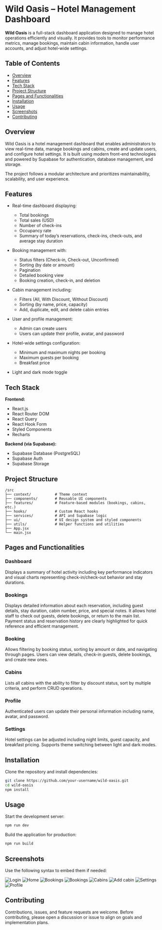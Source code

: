 # Wild Oasis – Hotel Management Dashboard

**Wild Oasis** is a full-stack dashboard application designed to manage hotel operations efficiently and visually. It provides tools to monitor performance metrics, manage bookings, maintain cabin information, handle user accounts, and adjust hotel-wide settings.

## Table of Contents

- [Overview](#overview)
- [Features](#features)
- [Tech Stack](#tech-stack)
- [Project Structure](#project-structure)
- [Pages and Functionalities](#pages-and-functionalities)
- [Installation](#installation)
- [Usage](#usage)
- [Screenshots](#screenshots)
- [Contributing](#contributing)

## Overview

Wild Oasis is a hotel management dashboard that enables administrators to view real-time data, manage bookings and cabins, create and update users, and configure hotel settings. It is built using modern front-end technologies and powered by Supabase for authentication, database management, and storage.

The project follows a modular architecture and prioritizes maintainability, scalability, and user experience.

## Features

- Real-time dashboard displaying:

  - Total bookings
  - Total sales (USD)
  - Number of check-ins
  - Occupancy rate
  - Summary of today’s reservations, check-ins, check-outs, and average stay duration

- Booking management with:

  - Status filters (Check-in, Check-out, Unconfirmed)
  - Sorting (by date or amount)
  - Pagination
  - Detailed booking view
  - Booking creation, check-in, and deletion

- Cabin management including:

  - Filters (All, With Discount, Without Discount)
  - Sorting (by name, price, capacity)
  - Add, duplicate, edit, and delete cabin entries

- User and profile management:

  - Admin can create users
  - Users can update their profile, avatar, and password

- Hotel-wide settings configuration:

  - Minimum and maximum nights per booking
  - Maximum guests per booking
  - Breakfast price

- Light and dark mode toggle

## Tech Stack

**Frontend:**

- React.js
- React Router DOM
- React Query
- React Hook Form
- Styled Components
- Recharts

**Backend (via Supabase):**

- Supabase Database (PostgreSQL)
- Supabase Auth
- Supabase Storage

## Project Structure

```
/src
├── context/           # Theme context
├── components/        # Reusable UI components
├── features/          # Feature-based modules (bookings, cabins, etc.)
├── hooks/             # Custom React hooks
├── services/          # API and Supabase logic
├── ui/                # UI design system and styled components
├── utils/             # Helper functions and utilities
├── App.jsx
└── main.jsx
```

## Pages and Functionalities

### Dashboard

Displays a summary of hotel activity including key performance indicators and visual charts representing check-in/check-out behavior and stay durations.

### Bookings

Displays detailed information about each reservation, including guest details, stay duration, cabin number, price, and special notes. It allows hotel staff to check out guests, delete bookings, or return to the main list. Payment status and reservation history are clearly highlighted for quick reference and efficient management.

### Booking

Allows filtering by booking status, sorting by amount or date, and navigating through pages. Users can view details, check-in guests, delete bookings, and create new ones.

### Cabins

Lists all cabins with the ability to filter by discount status, sort by multiple criteria, and perform CRUD operations.

### Profile

Authenticated users can update their personal information including name, avatar, and password.

### Settings

Hotel settings can be adjusted including night limits, guest capacity, and breakfast pricing. Supports theme switching between light and dark modes.


## Installation

Clone the repository and install dependencies:

```bash
git clone https://github.com/your-username/wild-oasis.git
cd wild-oasis
npm install
```


## Usage

Start the development server:

```bash
npm run dev
```

Build the application for production:

```bash
npm run build
```

## Screenshots

Use the following syntax to embed them if needed:

![Login](./screenshots/login.png)
![Home](./screenshots/home.png)
![Bookings](./screenshots/bookings.png)
![Bookings](./screenshots/booking.png)
![Cabins](./screenshots/cabins.png)
![Add cabin](./screenshots/add-cabin.png)
![Settings](./screenshots/settings.png)
![Profile](./screenshots/profile.png)

## Contributing

Contributions, issues, and feature requests are welcome. Before contributing, please open a discussion or issue to align on goals and implementation plans.
